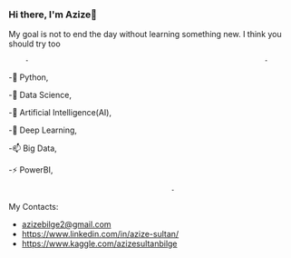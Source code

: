 ### Hi there, I'm Azize👋

<!--
**azizepalali/azizepalali** is a ✨ _special_ ✨ repository because its `README.md` (this file) appears on your GitHub profile.

Here are some ideas to get you started:
-->

My goal is not to end the day without learning something new. I think you should try too



		-                                                          -


-🔭 Python,

-🌱 Data Science,

-👯 Artificial Intelligence(AI),

-💬 Deep Learning,

-📫 Big Data,

-⚡ PowerBI,


		                                    -

My Contacts:
- azizebilge2@gmail.com
- https://www.linkedin.com/in/azize-sultan/
- https://www.kaggle.com/azizesultanbilge
